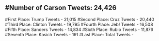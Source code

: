 #Number of Carson Tweets: 24,426
---
#First Place: Trump Tweets - 21,015
#Second Place: Cruz Tweets - 20,440
#Third Place: Clinton Tweets - 19,795
#Fourth Place: Jeb! Tweets - 16,508
#Fifth Place: Sanders Tweets - 14,834
#Sixth Place: Rubio Tweets - 11,876
#Seventh Place: Kasich Tweets - 191
#Last Place: Total Tweets -  
